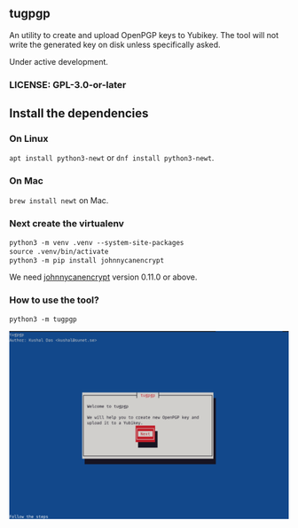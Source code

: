 ## tugpgp

An utility to create and upload OpenPGP keys to Yubikey. The tool will not write the generated key on disk unless specifically asked.

Under active development.


### LICENSE: GPL-3.0-or-later

## Install the dependencies

### On Linux

`apt install python3-newt` or `dnf install python3-newt`.

### On Mac

`brew install newt` on Mac.


### Next create the virtualenv

```
python3 -m venv .venv --system-site-packages
source .venv/bin/activate
python3 -m pip install johnnycanencrypt
```

We need [johnnycanencrypt](https://github.com/kushaldas/johnnycanencrypt) version 0.11.0 or above.

### How to use the tool?


```
python3 -m tugpgp
```

![](./images/tugpgp_01.png)

